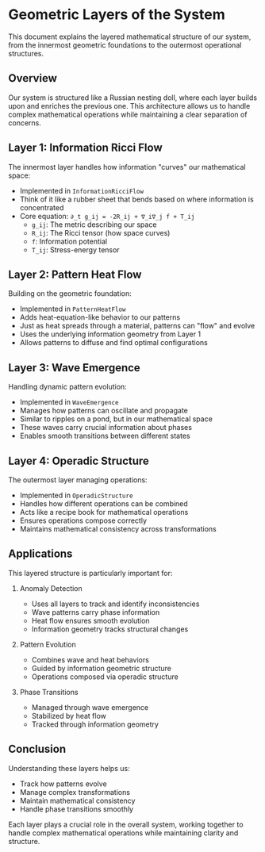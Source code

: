 # Geometric Layers of the System

This document explains the layered mathematical structure of our system, from the innermost geometric foundations to the outermost operational structures.

## Overview

Our system is structured like a Russian nesting doll, where each layer builds upon and enriches the previous one. This architecture allows us to handle complex mathematical operations while maintaining a clear separation of concerns.

## Layer 1: Information Ricci Flow

The innermost layer handles how information "curves" our mathematical space:

- Implemented in `InformationRicciFlow`
- Think of it like a rubber sheet that bends based on where information is concentrated
- Core equation: `∂_t g_ij = -2R_ij + ∇_i∇_j f + T_ij`
  - `g_ij`: The metric describing our space
  - `R_ij`: The Ricci tensor (how space curves)
  - `f`: Information potential
  - `T_ij`: Stress-energy tensor

## Layer 2: Pattern Heat Flow

Building on the geometric foundation:

- Implemented in `PatternHeatFlow`
- Adds heat-equation-like behavior to our patterns
- Just as heat spreads through a material, patterns can "flow" and evolve
- Uses the underlying information geometry from Layer 1
- Allows patterns to diffuse and find optimal configurations

## Layer 3: Wave Emergence

Handling dynamic pattern evolution:

- Implemented in `WaveEmergence`
- Manages how patterns can oscillate and propagate
- Similar to ripples on a pond, but in our mathematical space
- These waves carry crucial information about phases
- Enables smooth transitions between different states

## Layer 4: Operadic Structure

The outermost layer managing operations:

- Implemented in `OperadicStructure`
- Handles how different operations can be combined
- Acts like a recipe book for mathematical operations
- Ensures operations compose correctly
- Maintains mathematical consistency across transformations

## Applications

This layered structure is particularly important for:

1. Anomaly Detection
   - Uses all layers to track and identify inconsistencies
   - Wave patterns carry phase information
   - Heat flow ensures smooth evolution
   - Information geometry tracks structural changes

2. Pattern Evolution
   - Combines wave and heat behaviors
   - Guided by information geometric structure
   - Operations composed via operadic structure

3. Phase Transitions
   - Managed through wave emergence
   - Stabilized by heat flow
   - Tracked through information geometry

## Conclusion

Understanding these layers helps us:
- Track how patterns evolve
- Manage complex transformations
- Maintain mathematical consistency
- Handle phase transitions smoothly

Each layer plays a crucial role in the overall system, working together to handle complex mathematical operations while maintaining clarity and structure. 